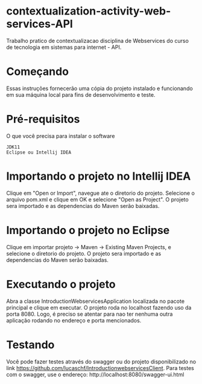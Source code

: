 # contextualization-activity-web-services-API
Trabalho pratico de contextualizacao disciplina de Webservices do curso de tecnologia em sistemas para internet - API. 

# Começando
Essas instruções fornecerão uma cópia do projeto instalado e funcionando em sua máquina local para fins de desenvolvimento e teste.

# Pré-requisitos
O que você precisa para instalar o software

```
JDK11
Eclipse ou Intellij IDEA
```
# Importando o projeto no Intellij IDEA

Clique em "Open or Import", navegue ate o diretorio do projeto. Selecione o arquivo pom.xml e clique em OK e selecione "Open as Project". O projeto sera importado e as dependencias do Maven serão baixadas. 

# Importando o projeto no Eclipse

Clique em importar projeto -> Maven -> Existing Maven Projects, e selecione o diretorio do projeto. O projeto sera importado e as dependencias do Maven serão baixadas.

# Executando o projeto

Abra a classe IntroductionWebservicesApplication localizada no pacote principal e clique em executar. O projeto roda no localhost fazendo uso da porta 8080. Logo, é preciso se atentar para nao 
ter nenhuma outra aplicação rodando no endereço e porta mencionados. 

# Testando 

Você pode fazer testes através do swagger ou do projeto disponibilizado no link https://github.com/lucaschf/IntroductionwebservicesClient.
Para testes com o swagger, use o endereço: http://localhost:8080/swagger-ui.html
